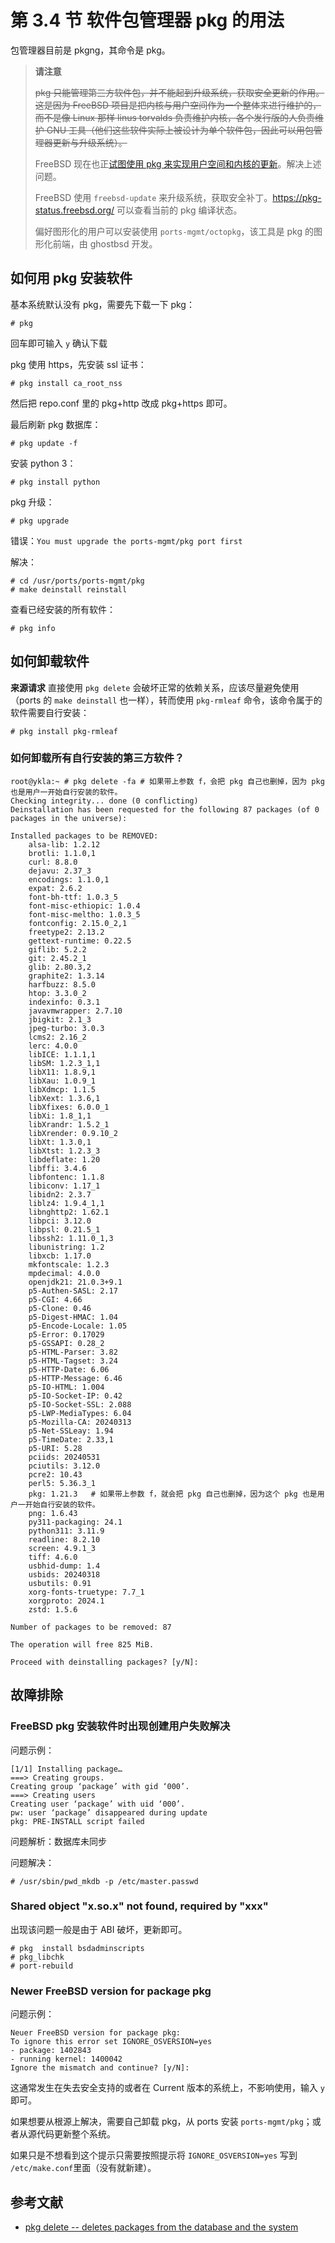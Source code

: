 # 第 3.4 节 软件包管理器 pkg 的用法

包管理器目前是 pkgng，其命令是 pkg。

> **请注意**
>
> ~~pkg 只能管理第三方软件包，并不能起到升级系统，获取安全更新的作用。这是因为 FreeBSD 项目是把内核与用户空间作为一个整体来进行维护的，而不是像 Linux 那样 linus torvalds 负责维护内核，各个发行版的人负责维护 GNU 工具（他们这些软件实际上被设计为单个软件包，因此可以用包管理器更新与升级系统）。~~
>
>FreeBSD 现在也正[试图使用 pkg 来实现用户空间和内核的更新](https://wiki.freebsd.org/PkgBase)。解决上述问题。
>
> FreeBSD 使用 `freebsd-update` 来升级系统，获取安全补丁。<https://pkg-status.freebsd.org/> 可以查看当前的 pkg 编译状态。
>
>
> 偏好图形化的用户可以安装使用 `ports-mgmt/octopkg`，该工具是 pkg 的图形化前端，由 ghostbsd 开发。

## 如何用 pkg 安装软件

基本系统默认没有 pkg，需要先下载一下 pkg：

```
# pkg
```

回车即可输入 `y` 确认下载

pkg 使用 https，先安装 ssl 证书：

```
# pkg install ca_root_nss
```

然后把 repo.conf 里的 pkg+http 改成 pkg+https 即可。

最后刷新 pkg 数据库：

```
# pkg update -f
```

安装 python 3：


```
# pkg install python
```

pkg 升级：

```
# pkg upgrade
```

错误：`You must upgrade the ports-mgmt/pkg port first`

解决：

```shell-session
# cd /usr/ports/ports-mgmt/pkg
# make deinstall reinstall
```

查看已经安装的所有软件：

```shell-session
# pkg info
```

## 如何卸载软件

**来源请求** 直接使用 `pkg delete` 会破坏正常的依赖关系，应该尽量避免使用（ports 的 `make deinstall` 也一样），转而使用 `pkg-rmleaf` 命令，该命令属于的软件需要自行安装：

`# pkg install pkg-rmleaf`

### 如何卸载所有自行安装的第三方软件？

```shell-session
root@ykla:~ # pkg delete -fa # 如果带上参数 f，会把 pkg 自己也删掉，因为 pkg 也是用户一开始自行安装的软件。
Checking integrity... done (0 conflicting)
Deinstallation has been requested for the following 87 packages (of 0 packages in the universe):

Installed packages to be REMOVED:
	alsa-lib: 1.2.12
	brotli: 1.1.0,1
	curl: 8.8.0
	dejavu: 2.37_3
	encodings: 1.1.0,1
	expat: 2.6.2
	font-bh-ttf: 1.0.3_5
	font-misc-ethiopic: 1.0.4
	font-misc-meltho: 1.0.3_5
	fontconfig: 2.15.0_2,1
	freetype2: 2.13.2
	gettext-runtime: 0.22.5
	giflib: 5.2.2
	git: 2.45.2_1
	glib: 2.80.3,2
	graphite2: 1.3.14
	harfbuzz: 8.5.0
	htop: 3.3.0_2
	indexinfo: 0.3.1
	javavmwrapper: 2.7.10
	jbigkit: 2.1_3
	jpeg-turbo: 3.0.3
	lcms2: 2.16_2
	lerc: 4.0.0
	libICE: 1.1.1,1
	libSM: 1.2.3_1,1
	libX11: 1.8.9,1
	libXau: 1.0.9_1
	libXdmcp: 1.1.5
	libXext: 1.3.6,1
	libXfixes: 6.0.0_1
	libXi: 1.8_1,1
	libXrandr: 1.5.2_1
	libXrender: 0.9.10_2
	libXt: 1.3.0,1
	libXtst: 1.2.3_3
	libdeflate: 1.20
	libffi: 3.4.6
	libfontenc: 1.1.8
	libiconv: 1.17_1
	libidn2: 2.3.7
	liblz4: 1.9.4_1,1
	libnghttp2: 1.62.1
	libpci: 3.12.0
	libpsl: 0.21.5_1
	libssh2: 1.11.0_1,3
	libunistring: 1.2
	libxcb: 1.17.0
	mkfontscale: 1.2.3
	mpdecimal: 4.0.0
	openjdk21: 21.0.3+9.1
	p5-Authen-SASL: 2.17
	p5-CGI: 4.66
	p5-Clone: 0.46
	p5-Digest-HMAC: 1.04
	p5-Encode-Locale: 1.05
	p5-Error: 0.17029
	p5-GSSAPI: 0.28_2
	p5-HTML-Parser: 3.82
	p5-HTML-Tagset: 3.24
	p5-HTTP-Date: 6.06
	p5-HTTP-Message: 6.46
	p5-IO-HTML: 1.004
	p5-IO-Socket-IP: 0.42
	p5-IO-Socket-SSL: 2.088
	p5-LWP-MediaTypes: 6.04
	p5-Mozilla-CA: 20240313
	p5-Net-SSLeay: 1.94
	p5-TimeDate: 2.33,1
	p5-URI: 5.28
	pciids: 20240531
	pciutils: 3.12.0
	pcre2: 10.43
	perl5: 5.36.3_1
	pkg: 1.21.3   # 如果带上参数 f，就会把 pkg 自己也删掉，因为这个 pkg 也是用户一开始自行安装的软件。
	png: 1.6.43
	py311-packaging: 24.1
	python311: 3.11.9
	readline: 8.2.10
	screen: 4.9.1_3
	tiff: 4.6.0
	usbhid-dump: 1.4
	usbids: 20240318
	usbutils: 0.91
	xorg-fonts-truetype: 7.7_1
	xorgproto: 2024.1
	zstd: 1.5.6

Number of packages to be removed: 87

The operation will free 825 MiB.

Proceed with deinstalling packages? [y/N]: 
```

## 故障排除

### FreeBSD pkg 安装软件时出现创建用户失败解决

问题示例：

```shell-session
[1/1] Installing package…
===> Creating groups.
Creating group ‘package’ with gid ‘000’.
===> Creating users
Creating user ‘package’ with uid ‘000’.
pw: user ‘package’ disappeared during update
pkg: PRE-INSTALL script failed
```

问题解析：数据库未同步

问题解决：

```shell-session
# /usr/sbin/pwd_mkdb -p /etc/master.passwd
```

### Shared object "x.so.x" not found, required by "xxx"

出现该问题一般是由于 ABI 破坏，更新即可。

```shell-session
# pkg  install bsdadminscripts
# pkg_libchk
# port-rebuild
```

### Newer FreeBSD version for package pkg

问题示例：

```shell-session
Neuer FreeBSD version for package pkg:
To ignore this error set IGNORE_OSVERSION=yes
- package: 1402843
- running kernel: 1400042
Ignore the mismatch and continue? [y/N]:
```

这通常发生在失去安全支持的或者在 Current 版本的系统上，不影响使用，输入 `y` 即可。

如果想要从根源上解决，需要自己卸载 pkg，从 ports 安装 `ports-mgmt/pkg`；或者从源代码更新整个系统。

如果只是不想看到这个提示只需要按照提示将 `IGNORE_OSVERSION=yes` 写到 `/etc/make.conf`里面（没有就新建）。

## 参考文献

- [pkg delete -- deletes packages from the database	and the	system](https://man.freebsd.org/cgi/man.cgi?query=pkg-delete&sektion=8&n=1)
